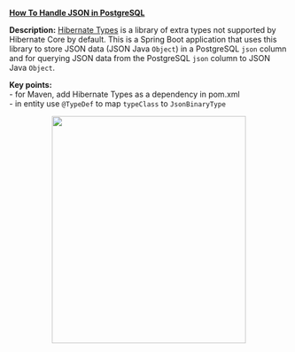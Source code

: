 **[How To Handle JSON in PostgreSQL](https://github.com/AnghelLeonard/Hibernate-SpringBoot/tree/master/HibernateSpringBootJsonToPostgreSQL)**

**Description:** [Hibernate Types](https://github.com/vladmihalcea/hibernate-types) is a library of extra types not supported by Hibernate Core by default. This is a Spring Boot application that uses this library to store JSON data (JSON Java `Object`) in a PostgreSQL `json` column and for querying JSON data from the PostgreSQL `json` column to JSON Java `Object`.

**Key points:**\
     - for Maven, add Hibernate Types as a dependency in pom.xml\
     - in entity use `@TypeDef` to map `typeClass` to `JsonBinaryType`

<a href="https://leanpub.com/java-persistence-performance-illustrated-guide"><p align="center"><img src="https://github.com/AnghelLeonard/Hibernate-SpringBoot/blob/master/Java%20Persistence%20Performance%20Illustrated%20Guide.jpg" height="410" width="350"/></p></a>
